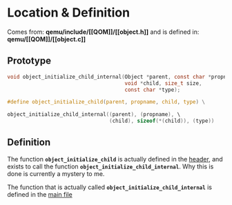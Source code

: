 # Location & Definition
Comes from: **qemu/include/[[QOM]]/[[object.h]]**
and is defined in: **qemu/[[QOM]]/[[object.c]]** 

## Prototype
```c
void object_initialize_child_internal(Object *parent, const char *propname,
                                      void *child, size_t size,
                                      const char *type);

#define object_initialize_child(parent, propname, child, type) \

object_initialize_child_internal((parent), (propname), \
								 (child), sizeof(*(child)), (type))
``` 

## Definition

The function **`object_initialize_child`** is actually defined in the [header](object.h.md), and exists to call the function **`object_initialize_child_internal`**. 
Why this is done is currently a mystery to me.

The function that is actually called **`object_initialize_child_internal`** is defined in the [main file](object.c.md)




